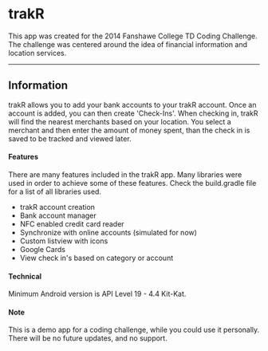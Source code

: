 trakR
===================

This app was created for the 2014 Fanshawe College TD Coding Challenge.  The challenge was centered around the idea of financial information and location services.  

----------

Information
-------------
trakR allows you to add your bank accounts to your trakR account.  Once an account is added, you can then create 'Check-Ins'.  When checking in, trakR will find the nearest merchants based on your location.  You select a merchant and then enter the amount of money spent, than the check in is saved to be tracked and viewed later.

#### Features

There are many features included in the trakR app.  Many libraries were used in order to achieve some of these features.  Check the build.gradle file for a list of all libraries used.

 - trakR account creation
 - Bank account manager
 - NFC enabled credit card reader
 - Synchronize with online accounts (simulated for now)
 - Custom listview with icons
 - Google Cards
 - View check in's based on category or account

#### Technical

Minimum Android version is API Level 19 - 4.4 Kit-Kat.

#### Note
 
 This is a demo app for a coding challenge, while you could use it personally.  There will be no future updates, and no support.
